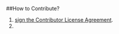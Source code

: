 ##How to Contribute?

1. <a href="https://www.clahub.com/agreements/Grantlyk/BillProject">sign the Contributor License Agreement</a>.
2. 
